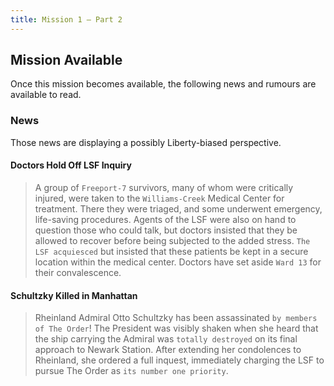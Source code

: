 ```yaml
---
title: Mission 1 – Part 2
---
```


## Mission Available

Once this mission becomes available, the following news and rumours are available to read.

### News
Those news are displaying a possibly Liberty-biased perspective.

#### Doctors Hold Off LSF Inquiry
> A group of `Freeport-7` survivors, many of whom were critically injured, were taken to the `Williams-Creek` Medical Center for treatment. There they were triaged, and some underwent emergency, life-saving procedures. Agents of the LSF were also on hand to question those who could talk, but doctors insisted that they be allowed to recover before being subjected to the added stress. `The LSF acquiesced` but insisted that these patients be kept in a secure location within the medical center. Doctors have set aside `Ward 13` for their convalescence.

#### Schultzky Killed in Manhattan
> Rheinland Admiral Otto Schultzky has been assassinated `by members of The Order`! The President was visibly shaken when she heard that the ship carrying the Admiral was `totally destroyed` on its final approach to Newark Station. After extending her condolences to Rheinland, she ordered a full inquest, immediately charging the LSF to pursue The Order as `its number one priority`.
